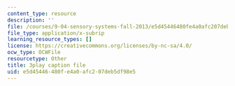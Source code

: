 ```yaml
---
content_type: resource
description: ''
file: /courses/9-04-sensory-systems-fall-2013/e5d45446480fe4a0afc207deb5df98e5_-I-WA_kSkfA.srt
file_type: application/x-subrip
learning_resource_types: []
license: https://creativecommons.org/licenses/by-nc-sa/4.0/
ocw_type: OCWFile
resourcetype: Other
title: 3play caption file
uid: e5d45446-480f-e4a0-afc2-07deb5df98e5
---
```

